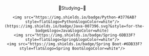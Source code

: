 <div align="center"> 
   📖Studying~📖
   
      <img src="https://img.shields.io/badge/Python-#3776AB?style=flat&logo=Python&logoColor=white"/>
      (https://img.shields.io/badge/Java-007396.svg?&style=for-the-badge&logo=Java&logoColor=white)
      <img src="https://img.shields.io/badge/Spring-6DB33F?style=flat&logo=Spring&logoColor=white"/>
      <img src="https://img.shields.io/badge/Spring Boot-#6DB33F?style=flat&logo=Spring Boot&logoColor=white"/>
   
   
</div>
